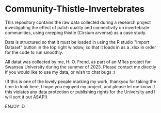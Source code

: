 # Community-Thistle-Invertebrates

This repository contains the raw data collected during a research project investigating the effect of patch quality and connectivity on invertebrate communities, using creeping thistle (Cirsium arvense) as a case study. 

Data is structured so that it must be loaded in using the R studio "Import Dataset" button in the top right window, so that it loads in as a .xlsx in order for the code to run smoothly. 

All datat was collected by me, H. O. Frend, as part of an MRes project for Swansea University during the summer of 2023. Please contact me directly if you would like to use my data, or wish to chat bugs :) 

(If this is one of the lovely people marking my work, thankyou for taking the time to look here, I hope you enjoyed my project, and please let me know if this violates any data protection or publishing rights for the University and I will sort it out ASAP!)

ENJOY :D 

